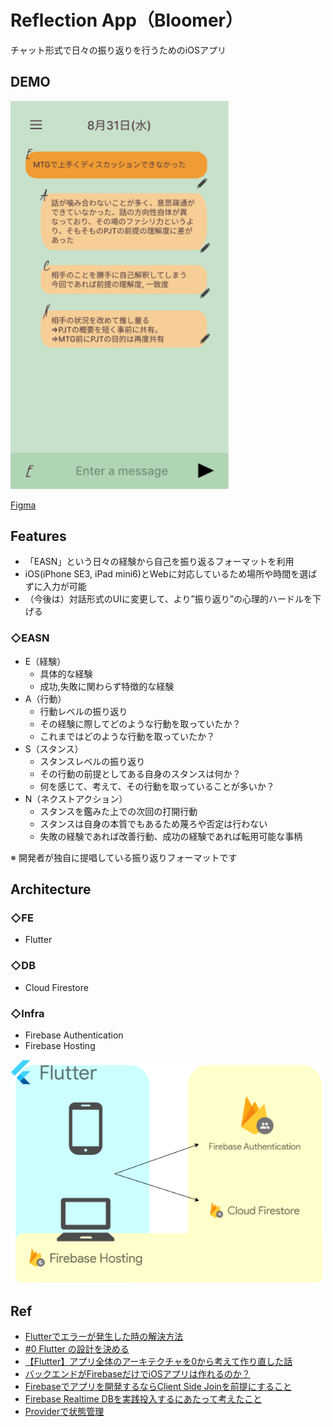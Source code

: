 # Reflection App（Bloomer）
チャット形式で日々の振り返りを行うためのiOSアプリ

## DEMO
<img src="ui.png" width="350px">

[Figma](https://www.figma.com/file/Hoqn0h6B3zDAGtcRuOfQGm/YWTReview?node-id=0%3A1)

## Features
* 「EASN」という日々の経験から自己を振り返るフォーマットを利用
* iOS(iPhone SE3, iPad mini6)とWebに対応しているため場所や時間を選ばずに入力が可能
* （今後は）対話形式のUIに変更して、より”振り返り”の心理的ハードルを下げる

### ◇EASN
* E（経験）
    * 具体的な経験
    * 成功,失敗に関わらず特徴的な経験
* A（行動）
    * 行動レベルの振り返り
    * その経験に際してどのような行動を取っていたか？
    * これまではどのような行動を取っていたか？
* S（スタンス）
    * スタンスレベルの振り返り
    * その行動の前提としてある自身のスタンスは何か？
    * 何を感じて、考えて、その行動を取っていることが多いか？
* N（ネクストアクション）
    * スタンスを鑑みた上での次回の打開行動
    * スタンスは自身の本質でもあるため蔑ろや否定は行わない
    * 失敗の経験であれば改善行動、成功の経験であれば転用可能な事柄

※ 開発者が独自に提唱している振り返りフォーマットです

## Architecture
### ◇FE
* Flutter
### ◇DB
* Cloud Firestore
### ◇Infra
* Firebase Authentication
* Firebase Hosting

<img src="drawio.png" width="500px">

## Ref
* [Flutterでエラーが発生した時の解決方法](https://qiita.com/717natsuki/items/ddb4adf13aec95e5f2e9)
* [#0 Flutter の設計を決める](https://wasabeef.medium.com/0-flutter-%E3%81%AE%E8%A8%AD%E8%A8%88%E3%82%92%E6%B1%BA%E3%82%81%E3%82%8B-4c6df9a77d67)
* [【Flutter】アプリ全体のアーキテクチャを0から考えて作り直した話](https://zenn.dev/chooyan/articles/eefc76dbd2ba25)
* [バックエンドがFirebaseだけでiOSアプリは作れるのか？](https://qiita.com/jumbOrNot/items/646e0c6b72ab47f452f5)
* [Firebaseでアプリを開発するならClient Side Joinを前提にすること](https://qiita.com/1amageek/items/afc1c0ceb15ffc2372fd)
* [Firebase Realtime DBを実践投入するにあたって考えたこと](https://qiita.com/1amageek/items/64bf85ec2cf1613cf507)
* [Providerで状態管理](https://www.flutter-study.dev/firebase-app/provider)